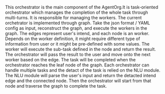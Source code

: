 This orchestrator is the main component of the AgentOrg.It is task-oriented orchestrator which manages the completion of the whole task through multi-turns. It is responsible for managing the workers. The current orchetrator is implemented through graph. Take the json format / YAML config as input, reconstruct the graph, and execute the workers in the graph.
The edges represent user's intend, and each node is an worker. Depends on the worker definition, it might require different type of information from user or it might be pre-defined with some values. The worker will execute the sub-task defined in the node and return the result. The orchestrator will pass the result to the user and move onto the next worker based on the edge. The task will be completed when the orchestrator reaches the leaf node of the graph.
Each orchestrator can handle multiple tasks and the detact of the task is relied on the NLU module. The NLU module will parse the user's input and return the detacted intend edge and the connected node. Then the orchestrator will start from that node and traverse the graph to complete the task.
